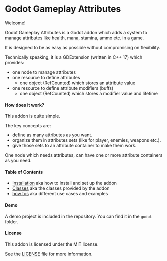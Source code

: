 ﻿Godot Gameplay Attributes
=========================

Welcome!

Godot Gameplay Attributes is a Godot addon which adds a system to manage
attributes like health, mana, stamina, ammo etc. in a game.

It is designed to be as easy as possible without compromising on flexibility.

Technically speaking, it is a GDExtension (written in C++ 17) which provides:

- one node to manage attributes
- one resource to define attributes
    - one object (RefCounted) which stores an attribute value
- one resource to define attribute modifiers (buffs)
  -  one object (RefCounted) which stores a modifier value and lifetime

#### How does it work?

This addon is quite simple. 

The key concepts are:

- define as many attributes as you want.
- organize them in attributes sets (like for player, enemies, weapons etc.).
- give those sets to an attribute container to make them work.

One node which needs attributes, can have one or more attribute containers as you need.

#### Table of Contents

- [Installation](install.md) aka how to install and set up the addon
- [Classes](classes/README.md) aka the classes provided by the addon
- [how tos](how-to/README.md) aka different use cases and examples

#### Demo

A demo project is included in the repository. 
You can find it in the `godot` folder.

#### License

This addon is licensed under the MIT license. 

See the [LICENSE](../LICENSE) file for more information.


